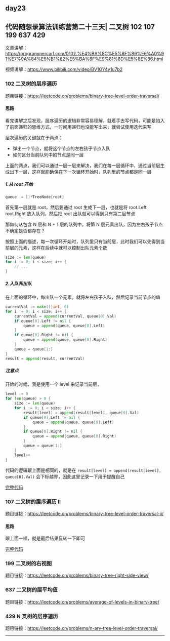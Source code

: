 ## day23

## 代码随想录算法训练营第二十三天| 二叉树 102 107 199 637 429

文章讲解：https://programmercarl.com/0102.%E4%BA%8C%E5%8F%89%E6%A0%91%E7%9A%84%E5%B1%82%E5%BA%8F%E9%81%8D%E5%8E%86.html

视频讲解：https://www.bilibili.com/video/BV1GY4y1u7b2

### 102 二叉树的层序遍历

题目链接：https://leetcode.cn/problems/binary-tree-level-order-traversal/

#### 思路
看完讲解之后发现，层序遍历的逻辑非常容易理解，就着手去写代码，可能是陷入了前面递归的思维方式，一时间用递归也没能写出来，就尝试使用迭代来写

层次遍历的关键就在于两点：

- 弹出一个节点，就将这个节点的左右孩子节点入队
- 如何区分当前队列中的节点是同一层

上面的两点，我们可以通过一层一层来解决，我们在每一层循环中，通过当前层生成出下一层，这样就能确保在下一次循环开始时，队列里的节点都是同一层

##### 1.从 root 开始
```go
queue := []*TreeNode{root}
```
首先第一层就是 root，然后要通过 root 生成下一层，也就是将 root.Left root.Right 放入队列，然后把 root 出队就可以得到只有第二层节点

那如何从包含 N 层和 N + 1 层的队列中，将第 N 层元素出队，因为左右孩子节点不确定是否都存在？

按照上面的描述，每一次循环开始时，队列里只有当前层，此时我们可以先得到当前层的元素，这样在后续中就可以控制出队元素个数
```go
size := len(queue)
for i := 0; i < size; i++ {
    // ...
}
```
##### 2.入队和出队
在上面的循环中，每出队一个元素，就将左右孩子入队，然后记录当前节点的值
```go
currentVal := make([]int, 0)
for i := 0; i < size; i++ {
    currentVal = append(currentVal, queue[0].Val)
    if queue[0].Left != nil {
        queue = append(queue, queue[0].Left)
    }
    if queue[0].Right != nil {
        queue = append(queue, queue[0].Right)
    }
    queue = queue[1:]
}
result = append(result, currentVal)
```

##### 注意点
开始的时候，我是使用一个 level 来记录当前层，
```go
level := 0 
for len(queue) > 0 {
    size := len(queue)
    for i := 0; i < size; i++ {
        result[level] = append(result[level], queue[0].Val)
        if queue[0].Left != nil {
            queue = append(queue, queue[0].Left)
        }
        if queue[0].Right != nil {
            queue = append(queue, queue[0].Right)
        }
        queue = queue[1:]
    }
    level++
}
```
代码的逻辑跟上面是相同的，就是在 `result[level] = append(result[level], queue[0].Val)` 会下标越界，因此这里记录一下用于提醒自己

[完整代码](https://github.com/hd2yao/leetcode/tree/master/training/day23/0102_binary_tree_level_order_traversal.go)

### 107 二叉树的层序遍历 II

题目链接：https://leetcode.cn/problems/binary-tree-level-order-traversal-ii/

#### 思路
跟上面一样，就是最后结果反转一下即可

[完整代码](https://github.com/hd2yao/leetcode/tree/master/training/day23/0107_binary_tree_level_order_traversal_ii.go)

### 199 二叉树的右视图

题目链接：https://leetcode.cn/problems/binary-tree-right-side-view/

### 637 二叉树的层平均值

题目链接：https://leetcode.cn/problems/average-of-levels-in-binary-tree/

### 429 N 叉树的层序遍历

题目链接：https://leetcode.cn/problems/n-ary-tree-level-order-traversal/

---

